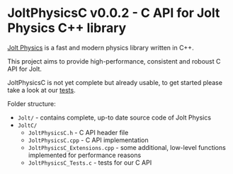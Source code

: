 # JoltPhysicsC v0.0.2 - C API for Jolt Physics C++ library

[Jolt Physics](https://github.com/jrouwe/JoltPhysics) is a fast and modern physics library written in C++.

This project aims to provide high-performance, consistent and roboust C API for Jolt.

JoltPhysicsC is not yet complete but already usable, to get started please take a look at our [tests](https://github.com/michal-z/zig-gamedev/blob/main/libs/zphysics/libs/JoltC/JoltPhysicsC_Tests.c).

Folder structure:

* `Jolt/` - contains complete, up-to date source code of Jolt Physics
* `JoltC/`
    * `JoltPhysicsC.h` - C API header file
    * `JoltPhysicsC.cpp` - C API implementation
    * `JoltPhysicsC_Extensions.cpp` - some additional, low-level functions implemented for performance reasons
    * `JoltPhysicsC_Tests.c` - tests for our C API

